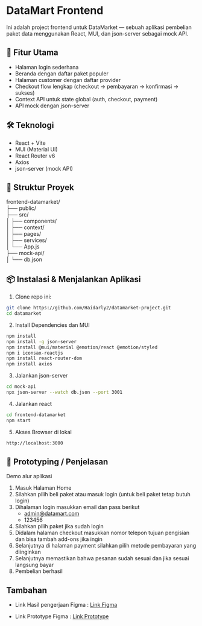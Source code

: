 # DataMart Frontend

Ini adalah project frontend untuk DataMarket — sebuah aplikasi pembelian paket data menggunakan React, MUI, dan json-server sebagai mock API.

## 🚀 Fitur Utama

- Halaman login sederhana
- Beranda dengan daftar paket populer
- Halaman customer dengan daftar provider
- Checkout flow lengkap (checkout → pembayaran → konfirmasi → sukses)
- Context API untuk state global (auth, checkout, payment)
- API mock dengan json-server

## 🛠️ Teknologi

- React + Vite
- MUI (Material UI)
- React Router v6
- Axios
- json-server (mock API)

## 📁 Struktur Proyek

frontend-datamarket/
<br>├── public/
<br>├── src/
<br>│ ├── components/
<br>│ ├── context/
<br>│ ├── pages/
<br>│ ├── services/
<br>│ └── App.js
<br>├── mock-api/
<br>│ └── db.json


## 📦 Instalasi & Menjalankan Aplikasi

1. Clone repo ini:

```bash
git clone https://github.com/Haidarly2/datamarket-project.git
cd datamarket
```

2. Install Dependencies dan MUI
```bash
npm install
npm install -g json-server
npm install @mui/material @emotion/react @emotion/styled
npm i iconsax-reactjs
npm install react-router-dom
npm install axios
```

3. Jalankan json-server
```bash
cd mock-api
npx json-server --watch db.json --port 3001
```

4. Jalankan react
```bash
cd frontend-datamarket
npm start
```

5. Akses Browser di lokal
```bash
http://localhost:3000
```

## 🧪 Prototyping / Penjelasan

Demo alur aplikasi
1. Masuk Halaman Home
2. Silahkan pilih beli paket atau masuk login (untuk beli paket tetap butuh login)
3. Dihalaman login masukkan email dan pass berikut
    - admin@datamart.com
    - 123456
4. Silahkan pilih paket jika sudah login
5. Didalam halaman checkout masukkan nomor telepon tujuan pengisian dan bisa tambah add-ons jika ingin
6. Selanjutnya di halaman payment silahkan pilih metode pembayaran yang diinginkan
7. Selanjutnya memastikan bahwa pesanan sudah sesuai dan jika sesuai langsung bayar
8. Pembelian berhasil

## Tambahan

- Link Hasil pengerjaan Figma : [Link Figma](https://www.figma.com/design/Hzjc6lWI6o0VXBC4u4VtI3/DataMarket?node-id=0-1&t=jSHL55g0j2IGwKGg-1)

- Link Prototype Figma : [Link Prototype](https://www.figma.com/proto/Hzjc6lWI6o0VXBC4u4VtI3/DataMarket?node-id=15-363&t=aDT1iCb8mEfLslTG-1&scaling=min-zoom&content-scaling=fixed&page-id=0%3A1&starting-point-node-id=8%3A900)